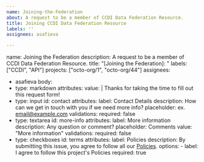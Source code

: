 ```yaml
---
name: Joining-the-Federation
about: A request to be a member of CCDI Data Federation Resource.
title: Joining CCDI Data Federation Resource
labels: ''
assignees: asafieva

---
```


name: Joining the Federation
description: A request to be a member of CCDI Data Federation Resource.
title: "[Joining the Federation]: "
labels: ["CCDI", "API"]
projects: ["octo-org/1", "octo-org/44"]
assignees:
  - asafieva
body:
  - type: markdown
    attributes:
      value: |
        Thanks for taking the time to fill out this request form!
  - type: input
    id: contact
    attributes:
      label: Contact Details
      description: How can we get in touch with you if we need more info?
      placeholder: ex. email@example.com
    validations:
      required: false
  - type: textarea
    id: more-info
    attributes:
      label: More information
      description: Any question or comment?
      placeholder: Comments
      value: "More information"
    validations:
      required: false
  - type: checkboxes
    id: terms
    attributes:
      label: Policies
      description: By submitting this issue, you agree to follow all our [Policies](https://www.cancer.gov/policies). 
      options:
        - label: I agree to follow this project's Policies
          required: true
